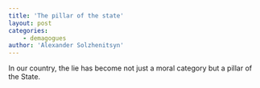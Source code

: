 ```yaml
---
title: 'The pillar of the state'
layout: post
categories:
    - demagogues
author: 'Alexander Solzhenitsyn'
---
```


In our country, the lie has become not just a moral category but a pillar of the State.